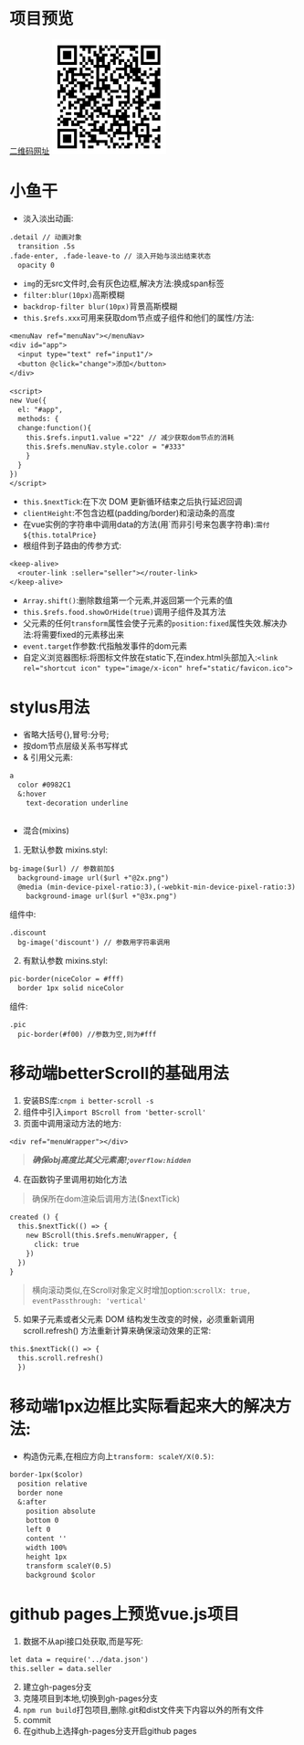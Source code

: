 # 项目预览
[二维码网址](https://davidlin88.github.io/vue-ele/)
<img src="./static/二维码.svg" width="200px"/>
# 小鱼干
* 淡入淡出动画:
```
.detail // 动画对象
  transition .5s
.fade-enter, .fade-leave-to // 淡入开始与淡出结束状态
  opacity 0
```
* `img`的无src文件时,会有灰色边框,解决方法:换成span标签
* `filter:blur(10px)`高斯模糊
* `backdrop-filter blur(10px)`背景高斯模糊
* `this.$refs.xxx`可用来获取dom节点或子组件和他们的属性/方法:
```
<menuNav ref="menuNav"></menuNav>
<div id="app">
  <input type="text" ref="input1"/>
  <button @click="change">添加</button>
</div>

<script>
new Vue({
  el: "#app",
  methods: {
  change:function(){
    this.$refs.input1.value ="22" // 减少获取dom节点的消耗
    this.$refs.menuNav.style.color = "#333"
    }
  }
})
</script>

```
* `this.$nextTick`:在下次 DOM 更新循环结束之后执行延迟回调
* `clientHeight`:不包含边框(padding/border)和滚动条的高度
* 在vue实例的字符串中调用data的方法(用\`而非引号来包裹字符串):``需付${this.totalPrice}``
* 根组件到子路由的传参方式:
```
<keep-alive>
  <router-link :seller="seller"></router-link>
</keep-alive>
```
* `Array.shift()`:删除数组第一个元素,并返回第一个元素的值
* `this.$refs.food.showOrHide(true)`调用子组件及其方法
* 父元素的任何`transform`属性会使子元素的`position:fixed`属性失效.解决办法:将需要fixed的元素移出来
* `event.target`作参数:代指触发事件的dom元素
* 自定义浏览器图标:将图标文件放在static下,在index.html头部加入:`<link rel="shortcut icon" type="image/x-icon" href="static/favicon.ico">`

# stylus用法
* 省略大括号{},冒号:分号;
* 按dom节点层级关系书写样式
* & 引用父元素:
```
a 
  color #0982C1
  &:hover 
    text-decoration underline
  
```
* 混合(mixins)
1. 无默认参数
mixins.styl:
```
bg-image($url) // 参数前加$
  background-image url($url +"@2x.png")
  @media (min-device-pixel-ratio:3),(-webkit-min-device-pixel-ratio:3)
    background-image url($url +"@3x.png")

```
组件中:
```
.discount 
  bg-image('discount') // 参数用字符串调用
```
2. 有默认参数
mixins.styl:
```
pic-border(niceColor = #fff)
  border 1px solid niceColor

```
组件:
```
.pic
  pic-border(#f00) //参数为空,则为#fff
```

# 移动端betterScroll的基础用法
1. 安装BS库:`cnpm i better-scroll -s`
2. 组件中引入`import BScroll from 'better-scroll'`
3. 页面中调用滚动方法的地方:
```
<div ref="menuWrapper"></div>
```

> ***确保obj高度比其父元素高!;`overflow:hidden`***

4. 在函数钩子里调用初始化方法

> 确保所在dom渲染后调用方法($nextTick)

```
created () {
  this.$nextTick(() => {
    new BScroll(this.$refs.menuWrapper, {
      click: true
    })
  })
}
```

> 横向滚动类似,在Scroll对象定义时增加option:`scrollX: true, eventPassthrough: 'vertical'`
5. 如果子元素或者父元素 DOM 结构发生改变的时候，必须重新调用 scroll.refresh() 方法重新计算来确保滚动效果的正常:
```
this.$nextTick(() => {
  this.scroll.refresh()
  })
```

# 移动端1px边框比实际看起来大的解决方法:
* 构造伪元素,在相应方向上`transform: scaleY/X(0.5)`:
```
border-1px($color)
  position relative
  border none
  &:after
    position absolute
    bottom 0
    left 0
    content ''
    width 100%
    height 1px
    transform scaleY(0.5)
    background $color

```

# github pages上预览vue.js项目
1. 数据不从api接口处获取,而是写死:
```
let data = require('../data.json')
this.seller = data.seller
```
2. 建立gh-pages分支
3. 克隆项目到本地,切换到gh-pages分支
4. `npm run build`打包项目,删除.git和dist文件夹下内容以外的所有文件
5. commit
6. 在github上选择gh-pages分支开启github pages
